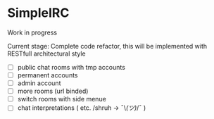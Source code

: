 # SimpleIRC
Work in progress

Current stage: Complete code refactor, this will be implemented with RESTfull architectural style

* [ ] public chat rooms with tmp accounts
* [ ] permanent accounts
* [ ] admin account
* [ ] more rooms (url binded)
* [ ] switch rooms with side menue
* [ ] chat interpretations ( etc. /shruh -> ¯\\_(ツ)_/¯ )
